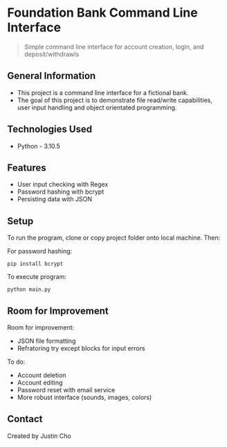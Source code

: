 # Foundation Bank Command Line Interface
> Simple command line interface for account creation, login, and deposit/withdrawls


<!-- ## Table of Contents
* [General Info](#general-information)
* [Technologies Used](#technologies-used)
* [Features](#features)
* [Screenshots](#screenshots)
* [Setup](#setup)
* [Room for Improvement](#room-for-improvement)
* [Contact](#contact) -->


## General Information
- This project is a command line interface for a fictional bank.
- The goal of this project is to demonstrate file read/write capabilities, user input handling   and object orientated programming. 
<!-- - Why did you undertake it? -->
<!-- You don't have to answer all the questions - just the ones relevant to your project. -->


## Technologies Used
- Python - 3.10.5


## Features
<!-- List the ready features here: -->
- User input checking with Regex
- Password hashing with bcrypt
- Persisting data with JSON


<!-- ## Screenshots
![Example screenshot](./img/screenshot.png) -->
<!-- If you have screenshots you'd like to share, include them here. -->


## Setup
<!-- What are the project requirements/dependencies? Where are they listed? A requirements.txt or a Pipfile.lock file perhaps? Where is it located?

Proceed to describe how to install / setup one's local environment / get started with the project. -->
To run the program, clone or copy project folder onto local machine. Then:

For password hashing:
```
pip install bcrypt
```

To execute program:
```
python main.py
```


<!-- ## Usage
How does one go about using it?
Provide various use cases and code examples here.

`write-your-code-here` -->


<!-- ## Project Status
Project is: _in progress_ / _complete_ / _no longer being worked on_. If you are no longer working on it, provide reasons why. -->


## Room for Improvement
<!-- Include areas you believe need improvement / could be improved. Also add TODOs for future development. -->

Room for improvement:
- JSON file formatting
- Refratoring try except blocks for input errors

To do:
- Account deletion
- Account editing
- Password reset with email service
- More robust interface (sounds, images, colors)


<!-- ## Acknowledgements
Give credit here.
- This project was inspired by...
- This project was based on [this tutorial](https://www.example.com).
- Many thanks to... -->


## Contact
<!-- Created by [@flynerdpl](https://www.flynerd.pl/) - feel free to contact me! -->
Created by Justin Cho


<!-- Optional -->
<!-- ## License -->
<!-- This project is open source and available under the [... License](). -->

<!-- You don't have to include all sections - just the one's relevant to your project -->